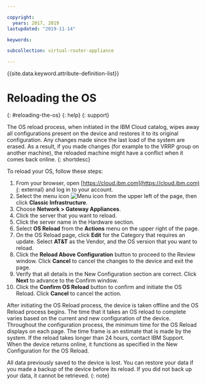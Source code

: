 ```yaml
---

copyright:
  years: 2017, 2019
lastupdated: "2019-11-14"

keywords: 

subcollection: virtual-router-appliance

---
```


{{site.data.keyword.attribute-definition-list}}

# Reloading the OS
{: #reloading-the-os}
{: help}
{: support}

The OS reload process, when initiated in the IBM Cloud catalog, wipes away all configurations present on the device and restores it to its original configuration. Any changes made since the last load of the system are erased. As a result, if you made changes (for example to the VRRP group on another machine), the reloaded machine might have a conflict when it comes back online.
{: shortdesc}

To reload your OS, follow these steps:

1. From your browser, open [https://cloud.ibm.com](https://cloud.ibm.com){: external} and log in to your account.
2. Select the menu icon ![Menu icon](../../icons/icon_hamburger.svg) from the upper left of the page, then click **Classic Infrastructure**.
3. Choose **Network > Gateway Appliances**.
4. Click the server that you want to reload.
5. Click the server name in the Hardware section.
6. Select **OS Reload** from the **Actions** menu on the upper right of the page.
7. On the <wintitle>OS Reload page</wintitle>, click **Edit** for the Category that requires an update. Select **AT&T** as the Vendor, and the OS version that you want to reload.
8. Click the **Reload Above Configuration** button to proceed to the Review window. Click **Cancel** to cancel the changes to the device and exit the page.
9. Verify that all details in the New Configuration section are correct. Click **Next** to advance to the Confirm window.
10. Click the **Confirm OS Reload** button to confirm and initiate the OS Reload. Click **Cancel** to cancel the action.

After initiating the OS Reload process, the device is taken offline and the OS Reload process begins. The time that it takes an OS reload to complete varies based on the current and new configuration of the device. Throughout the configuration process, the minimum time for the OS Reload displays on each page. The time frame is an estimate that is made by the system. If the reload takes longer than 24 hours, contact IBM Support. When the device returns online, it functions as specified in the New Configuration for the OS Reload.

All data previously saved to the device is lost. You can restore your data if you made a backup of the device before its reload. If you did not back up your data, it cannot be retrieved.
{: note}
